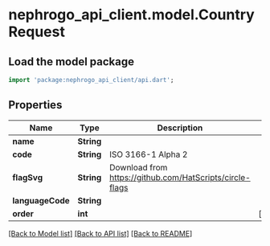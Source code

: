 # nephrogo_api_client.model.CountryRequest

## Load the model package
```dart
import 'package:nephrogo_api_client/api.dart';
```

## Properties
Name | Type | Description | Notes
------------ | ------------- | ------------- | -------------
**name** | **String** |  | 
**code** | **String** | ISO 3166-1 Alpha 2 | 
**flagSvg** | **String** | Download from https://github.com/HatScripts/circle-flags | 
**languageCode** | **String** |  | 
**order** | **int** |  | [optional] 

[[Back to Model list]](../README.md#documentation-for-models) [[Back to API list]](../README.md#documentation-for-api-endpoints) [[Back to README]](../README.md)


